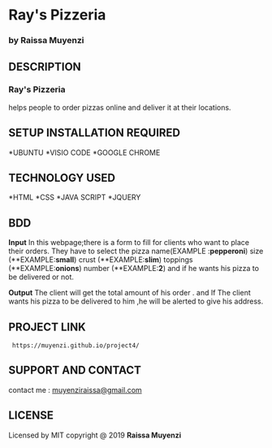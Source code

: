 # Ray's Pizzeria
### by  **Raissa Muyenzi**
## DESCRIPTION
### Ray's Pizzeria 
helps people to order pizzas online and deliver it at their locations.
## SETUP INSTALLATION  REQUIRED
   *UBUNTU
   *VISIO CODE
   *GOOGLE CHROME

## TECHNOLOGY USED 
   *HTML
   *CSS
   *JAVA SCRIPT
   *JQUERY
## BDD 
  **Input**
  In this webpage;there is a form to fill for clients who want to place their orders.
  They have to select the pizza name(EXAMPLE :**pepperoni**) 
  size (**EXAMPLE:**small**) 
  crust (**EXAMPLE:**slim**)
  toppings (**EXAMPLE:**onions**)
  number (**EXAMPLE:**2**) 
  and if he wants his pizza to be delivered or not.

  **Output**
   The client will get the total amount of his order .
    and If The client wants his pizza to be delivered to him ,he will be alerted to give his address. 
## PROJECT LINK
     https://muyenzi.github.io/project4/
## SUPPORT AND CONTACT
 contact me : muyenziraissa@gmail.com

 ## LICENSE
 Licensed by MIT copyright @ 2019 **Raissa Muyenzi**   
